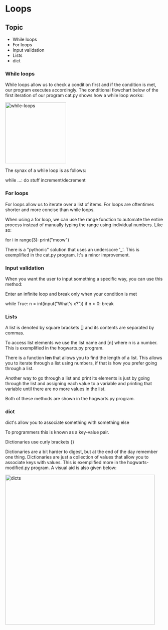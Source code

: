 # Loops

<h2> Topic </h2>
<ul>
    <li> While loops </li>
    <li> For loops </li>
    <li> Input validation </li>
    <li> Lists </li>
    <li> dict </li>
</ul>

<h3> While loops </h3>

While loops allow us to check a condition first and if the condition is met, our program executes accordingly. The conditional flowchart below of the first iteration of our program cat.py shows how a while loop works: <br>

<img width="194" alt="while-loops" src="https://github.com/JMestre32/CS50-Intro-To-Programming-with-Python/assets/114640505/63fa0ba4-3cb6-4caa-b063-6a4653b4246b">


The synax of a while loop is as follows:

while ...:
    do stuff
    increment/decrement


<h3> For loops </h3>
For loops allow us to iterate over a list of items. 
For loops are oftentimes shorter and more concise than while loops.

When using a for loop, we can use the range function to automate the entire process instead of manually typing the range using individual numbers. Like so:

for i in range(3):
    print("meow")

There is a "pythonic" solution that uses an underscore '_'. This is exemplified in the cat.py program. It's a minor improvement. 

<h3> Input validation </h3>
When you want the user to input something a specific way, you can use
this method: 

Enter an infinite loop and break only when your condition is met

while True:
    n = int(input("What's x?"))
    if n > 0:
        break


<h3> Lists </h3>

A list is denoted by square brackets [] and its contents are separated by commas. 

To access list elements we use the list name and [n] where n is a number. This is exemplified in the hogwarts.py program. 

There is a function <strong> len </strong> that allows you to find the length of a list. This allows you to iterate through a list using numbers, if that is how you prefer going through a list. 

Another way to go through a list and print its elements is just by going through the list and assigning each value to a variable and printing that variable until there are no more values in the list. 

Both of these methods are shown in the hogwarts.py program. 


<h3> dict </h3>
dict's allow you to associate something with something else

To programmers this is known as a key-value pair. 

Dictionaries use curly brackets {}

Dictionaries are a bit harder to digest, but at the end of the day remember one thing. Dictionaries are just a collection of values that allow you to associate keys with values. This is exemplified more in the
hogwarts-modified.py program. A visual aid is also given below: <br>

<img width="477" alt="dicts" src="https://github.com/JMestre32/CS50-Intro-To-Programming-with-Python/assets/114640505/51fd242e-1bc7-4e33-8c90-29ef1e751952">
